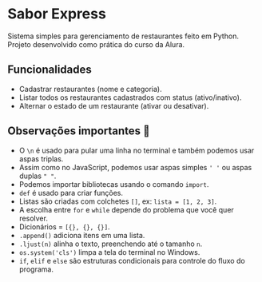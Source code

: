 # Sabor Express

Sistema simples para gerenciamento de restaurantes feito em Python.  
Projeto desenvolvido como prática do curso da Alura.

## Funcionalidades

- Cadastrar restaurantes (nome e categoria).  
- Listar todos os restaurantes cadastrados com status (ativo/inativo).  
- Alternar o estado de um restaurante (ativar ou desativar).  

## Observações importantes 📌

- O `\n` é usado para pular uma linha no terminal e também podemos usar aspas triplas.  
- Assim como no JavaScript, podemos usar aspas simples `' '` ou aspas duplas `" "`.  
- Podemos importar bibliotecas usando o comando `import`.  
- `def` é usado para criar funções.  
- Listas são criadas com colchetes `[]`, ex: `lista = [1, 2, 3]`.  
- A escolha entre `for` e `while` depende do problema que você quer resolver.  
- Dicionários = `[{}, {}, {}]`.
- `.append()` adiciona itens em uma lista.  
- `.ljust(n)` alinha o texto, preenchendo até o tamanho `n`.  
- `os.system('cls')` limpa a tela do terminal no Windows.  
- `if`, `elif` e `else` são estruturas condicionais para controle do fluxo do programa. 
